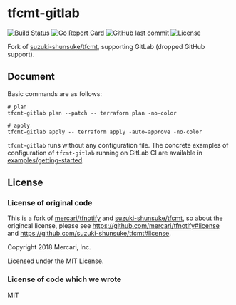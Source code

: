 # tfcmt-gitlab

[![Build Status](https://github.com/hirosassa/tfcmt-gitlab/workflows/test/badge.svg)](https://github.com/hirosassa/tfcmt-gitlab/actions)
[![Go Report Card](https://goreportcard.com/badge/github.com/hirosassa/tfcmt-gitlab)](https://goreportcard.com/report/github.com/hirosassa/tfcmt-gitlab)
[![GitHub last commit](https://img.shields.io/github/last-commit/hirosassa/tfcmt-gitlab.svg)](https://github.com/hirosassa/tfcmt-gitlab)
[![License](http://img.shields.io/badge/license-mit-blue.svg?style=flat-square)](https://raw.githubusercontent.com/hirosassa/tfcmt-gitlab/main/LICENSE)

Fork of [suzuki-shunsuke/tfcmt](https://github.com/suzuki-shunsuke/tfcmt), supporting GitLab (dropped GitHub support).

## Document

Basic commands are as follows:

```shell
# plan
tfcmt-gitlab plan --patch -- terraform plan -no-color

# apply
tfcmt-gitlab apply -- terraform apply -auto-approve -no-color
```

`tfcmt-gitlab` runs without any configuration file.
The concrete examples of configuration of `tfcmt-gitlab` running on GitLab CI are available in [examples/getting-started](https://github.com/hirosassa/tfcmt-gitlab/tree/main/examples/getting-started).

## License

### License of original code

This is a fork of [mercari/tfnotify](https://github.com/mercari/tfnotify) and [suzuki-shunsuke/tfcmt](https://github.com/suzuki-shunsuke/tfcmt), so about the origincal license, please see https://github.com/mercari/tfnotify#license and https://github.com/suzuki-shunsuke/tfcmt#license.

Copyright 2018 Mercari, Inc.

Licensed under the MIT License.

### License of code which we wrote

MIT
